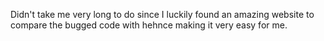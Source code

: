 Didn't take me very long to do since I luckily found an amazing website to compare the bugged code with hehnce making it very easy for me.
